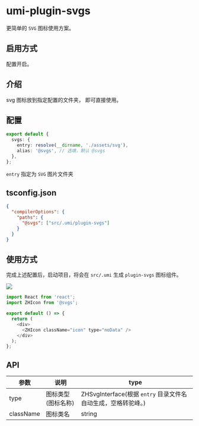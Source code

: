 # umi-plugin-svgs

更简单的 `SVG` 图标使用方案。

## 启用方式

配置开启。

## 介绍

svg 图标放到指定配置的文件夹， 即可直接使用。

## 配置

```ts
export default {
  svgs: {
    entry: resolve(__dirname, './assets/svg'),
    alias: '@svgs', // 选填，默认 @svgs
  },
};
```

`entry` 指定为 `SVG` 图片文件夹

## tsconfig.json

```json
{
  "compilerOptions": {
    "paths": {
      "@svgs": ["src/.umi/plugin-svgs"]
    }
  }
}
```

## 使用方式

完成上述配置后，启动项目，将会在 `src/.umi` 生成 `plugin-svgs` 图标组件。

![](https://pic1.zhimg.com/v2-9c9a5698bc8fd9f0e02f389ab7714b53.png)

```js
import React from 'react';
import ZHIcon from '@svgs';

export default () => {
  return (
    <div>
      <ZHIcon className="icon" type="noData" />
    </div>
  );
};
```

## API

| 参数 | 说明 | type |
| --- | --- | --- |
| type | 图标类型(图标名称) | ZHSvgInterface(根据 `entry` 目录文件名自动生成，空格转驼峰。) |
| className | 图标类名 | string |
